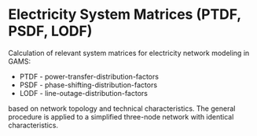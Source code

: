 # Electricity System Matrices (PTDF, PSDF, LODF)
Calculation of relevant system matrices for electricity network modeling in GAMS:
- PTDF - power-transfer-distribution-factors
- PSDF - phase-shifting-distribution-factors
- LODF - line-outage-distribution-factors

based on network topology and technical characteristics. The general procedure is
applied to a simplified three-node network with identical characteristics.
